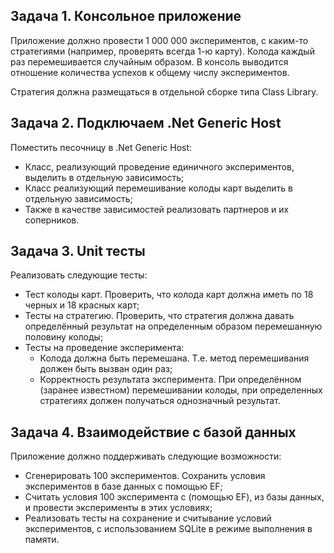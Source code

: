 ## Задача 1. Консольное приложение  

Приложение должно провести 1 000 000 экспериментов, с каким-то стратегиями (например, проверять всегда 1-ю карту). Колода каждый раз перемешивается случайным образом. В консоль выводится отношение количества успехов к общему числу экспериментов.  

Стратегия должна размещаться в отдельной сборке типа Class Library.  

## Задача 2. Подключаем .Net Generic Host

Поместить песочницу в .Net Generic Host:  
* Класс, реализующий проведение единичного экспериментов, выделить в отдельную зависимость;  
* Класс реализующий перемешивание колоды карт выделить в отдельную зависимость;  
* Также в качестве зависимостей реализовать партнеров и их соперников.  
    
## Задача 3. Unit тесты

Реализовать следующие тесты:
* Тест колоды карт. Проверить, что колода карт должна иметь по 18 черных и 18 красных карт;  
* Тесты на стратегию. Проверить, что стратегия должна давать определённый результат на определенным образом перемешанную половину колоды;  
* Тесты на проведение эксперимента:  
    + Колода должна быть перемешана. Т.е. метод перемешивания должен быть вызван один раз;  
    + Корректность результата эксперимента. При определённом (заранее известном) перемешивании колоды, при определенных стратегиях должен получаться
        однозначный результат.  

## Задача 4. Взаимодействие с базой данных

Приложение должно поддерживать следующие возможности: 
* Сгенерировать 100 экспериментов. Сохранить условия экспериментов в базе данных с помощью EF;
* Считать условия 100 эксперимента с (помощью EF), из базы данных, и провести эксперименты в этих условиях;
* Реализовать тесты на сохранение и считывание условий экспериментов, с использованием SQLite в режиме выполнения в памяти.
